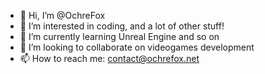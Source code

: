 - 👋 Hi, I’m @OchreFox
- 👀 I’m interested in coding, and a lot of other stuff!
- 🌱 I’m currently learning Unreal Engine and so on
- 💞️ I’m looking to collaborate on videogames development
- 📫 How to reach me: contact@ochrefox.net

<!---
OchreFox/OchreFox is a ✨ special ✨ repository because its `README.md` (this file) appears on your GitHub profile.
You can click the Preview link to take a look at your changes.
--->
